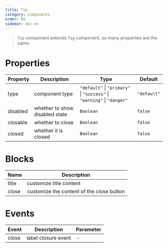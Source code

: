 ```yaml
---
title: Tip
category: Components
order: 89 
sidebar: doc-en
---
```


> `Tip` component extends `Tag` component, so many properties are the same.

# Properties

| Property | Description | Type | Default |
| --- | --- | --- | --- |
| type | component type | `"default"` &#124; `"primary"` &#124; `"success"` &#124; `"warning"` &#124; `"danger"` | `"default"` |
| disabled | whether to show disabled state | `Boolean` | `false` |
| closable | whether to close | `Boolean` | `false` |
| closed | whether it is closed | `Boolean` | `false` |

# Blocks

| Name | Description |
| --- | --- |
| title | customize title content |
| close | customize the content of the close button |

# Events

| Event | Description | Parameter |
| --- | --- | --- |
| close | label closure event | - |
